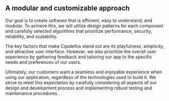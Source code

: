 ## A modular and customizable approach
Our goal is to create software that is efficient, easy to understand, and modular. To achieve this, we will utilize design patterns for each component and carefully selected algorithms that prioritize performance, security, reliability, and scalability.

The key factors that make Cqudefus stand out are its playfulness, simplicity, and attractive user interface. However, we also prioritize the overall user experience by gathering feedback and tailoring our app to the specific needs and preferences of our users.

Ultimately, our customers want a seamless and enjoyable experience when using our application, regardless of the technologies used to build it. We strive to meet this expectation by carefully considering all aspects of our design and development process and implementing robust testing and maintenance procedures.